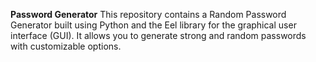 **Password Generator**
This repository contains a Random Password Generator built using Python and the Eel library for the graphical user interface (GUI). It allows you to generate strong and random passwords with customizable options.
